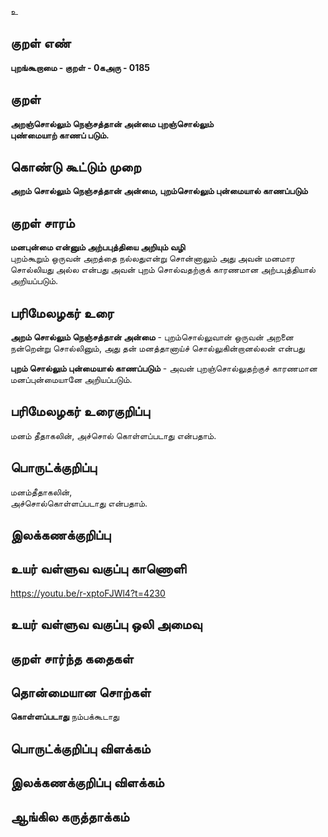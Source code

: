 உ

## குறள் எண் 

**புறங்கூறாமை - குறள் - 0கஅரு - 0185**  

## குறள் 

**அறஞ்சொல்லும் நெஞ்சத்தான் அன்மை புறஞ்சொல்லும்  
புண்மையாற் காணப் படும்.** 

## கொண்டு கூட்டும் முறை

**அறம் சொல்லும் நெஞ்சத்தான் அன்மை, புறம்சொல்லும் புன்மையால் காணப்படும்**

## குறள் சாரம் 

**மனபுன்மை என்னும் அற்பபுத்தியை அறியும் வழி**  
புறம்கூறும் ஒருவன் அறத்தை நல்லதுஎன்று சொன்னாலும் அது அவன் மனமார சொல்லியது அல்ல என்பது அவன் புறம் சொல்வதற்குக் காரணமான அற்பபுத்தியால் அறியப்படும்.  

## பரிமேலழகர் உரை

**அறம் சொல்லும் நெஞ்சத்தான் அன்மை** - புறம்சொல்லுவான் ஒருவன் அறனை நன்றென்று சொல்லினும், அது தன் மனத்தானாய்ச் சொல்லுகின்றானல்லன் என்பது  

**புறம் சொல்லும் புன்மையால் காணப்படும்** - அவன் புறஞ்சொல்லுதற்குச் காரணமான மனப்புன்மையானே அறியப்படும்.  

## பரிமேலழகர் உரைகுறிப்பு   

மனம் தீதாகலின், அச்சொல் கொள்ளப்படாது என்பதாம்.  

## பொருட்க்குறிப்பு 

மனம்தீதாகலின்,  
அச்சொல்கொள்ளப்படாது என்பதாம்.  

## இலக்கணக்குறிப்பு  


## உயர் வள்ளுவ வகுப்பு காணொளி

https://youtu.be/r-xptoFJWl4?t=4230

## உயர் வள்ளுவ வகுப்பு ஒலி அமைவு 

 
## குறள் சார்ந்த கதைகள் 


## தொன்மையான சொற்கள்

**கொள்ளப்படாது** நம்பக்கூடாது   

## பொருட்க்குறிப்பு விளக்கம்


## இலக்கணக்குறிப்பு விளக்கம்


## ஆங்கில கருத்தாக்கம் 


